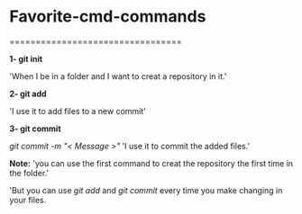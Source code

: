 # Favorite-cmd-commands
=================================

**1- git init**

'When I be in a folder and I want to creat a repository in it.'


**2- git add**

'I use it to add files to a new commit'


**3- git commit**

*git commit -m "< Message >"* 
'I use it to commit the added files.'


**Note:** 
'you can use the first command to creat the repository the first time in the folder.'

'But you can use *git add* and *git commit* every time you make changing in your files.
